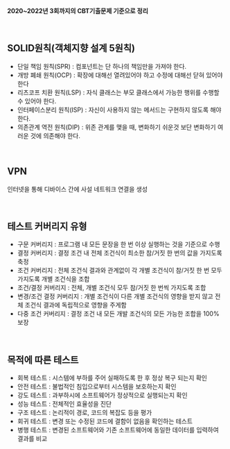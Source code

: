 **2020~2022년 3회까지의 CBT기출문제 기준으로 정리**

<br>

## SOLID원칙(객체지향 설계 5원칙)
- 단일 책임 원칙(SPR) : 컴포넌트는 단 하나의 책임만을 가져야 한다.
- 개방 폐쇄 원칙(OCP) : 확장에 대해선 열려있어야 하고 수정에 대해선 닫혀 있어야 한다
- 리츠코프 치환 원칙(LSP) : 자식 클래스는 부모 클래스에서 가능한 행위를 수행할 수 있어야 한다.
- 인터페이스분리 원칙(ISP) : 자신이 사용하지 않는 메서드는 구현하지 않도록 해야한다.
- 의존관계 역전 원칙(DIP) : 위존 관계를 맺을 때, 변화하기 쉬운것 보단 변화하기 여러운 것에 의존해야 한다.

<br>

## VPN
인터넷을 통해 디바이스 간에 사설 네트워크 연결을 생성

<br>

## 테스트 커버리지 유형
- 구문 커버리지 : 프로그램 내 모든 문장을 한 번 이상 실행하는 것을 기준으로 수행
- 결정 커버리지 : 결정 조건 내 전체 조건식이 최소한 참/거짓 한 번의 값을 가지도록 축정
- 조건 커버리지 : 전체 조건식 결과와 관계없이 각 개별 조건식이 참/거짓 한 번 모두 가지도록 개별 조건식을 조합
- 조건/결정 커버리지 : 전체, 개별 조건식 모두 참/거짓 한 번씩 가지도록 조합
- 변경/조건 결정 커버리지 : 개별 조건식이 다른 개별 조건식의 영향을 받지 않고 전체 조건식 결과에 독립적으로 영향을 주게함
- 다중 조건 커버리지 : 결정 조건 내 모든 개발 조건식의 모든 가능한 조합을 100% 보장

<br>

## 목적에 따른 테스트
- 회복 테스트 : 시스템에 부하를 주어 실패하도록 한 후 정상 복구 되는지 확인
- 안전 테스트 : 불법적인 침입으로부터 시스템을 보호하는지 확인
- 강도 테스트 : 과부하시에 소프트웨어가 정상적으로 실행되는지 확인
- 성능 테스트 : 전체적인 효율성을 진단
- 구조 테스트 : 논리적이 경로, 코드의 복잡도 등을 평가
- 회귀 테스트 : 변경 또는 수정된 코드에 결함이 없음을 확인하는 테스트
- 병행 테스트 : 변경된 소프트웨어와 기존 소프트웨어에 동일한 데이터를 입력하여 결과를 비교